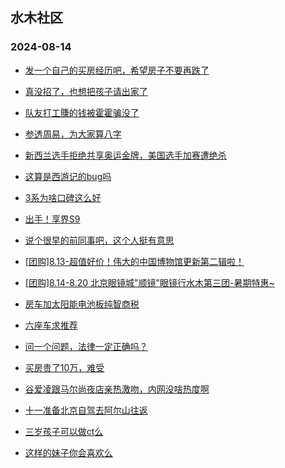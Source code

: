## 水木社区 
### 2024-08-14

+ [发一个自己的买房经历吧，希望房子不要再跌了](https://www.newsmth.net/nForum/article/OurEstate/3058408)

+ [真没招了，也想把孩子请出家了](https://www.newsmth.net/nForum/article/PreUnivEdu/197390)

+ [队友打工賺的钱被霍霍骗没了](https://www.newsmth.net/nForum/article/FamilyLife/1766812220)

+ [参透周易，为大家算八字](https://www.newsmth.net/nForum/article/Age/20314377)

+ [新西兰选手拒绝共享奥运金牌，美国选手加赛遭绝杀](https://www.newsmth.net/nForum/article/Olympic/1619491)

+ [这算是西游记的bug吗](https://www.newsmth.net/nForum/article/MMJoke/1634823105)

+ [3系为啥口碑这么好](https://www.newsmth.net/nForum/article/AutoWorld/1944889411)

+ [出手！享界S9](https://www.newsmth.net/nForum/article/GreenAuto/1647338)

+ [说个很早的前同事吧，这个人挺有意思](https://www.newsmth.net/nForum/article/WorkingLife/132802)

+ [[团购]8.13-超值好价！伟大的中国博物馆更新第二辑啦！](https://www.newsmth.net/nForum/article/ADAgent_TG/1324396)

+ [[团购]8.14-8.20 北京眼镜城"顺镜"眼镜行水木第三团-暑期特惠~](https://www.newsmth.net/nForum/article/ADAgent_TG/1324436)

+ [房车加太阳能电池板纯智商税](https://www.newsmth.net/nForum/article/AutoWorld/1944890035)

+ [六座车求推荐](https://www.newsmth.net/nForum/article/GreenAuto/1648263)

+ [问一个问题，法律一定正确吗？](https://www.newsmth.net/nForum/article/FamilyLife/1766814687)

+ [买房贵了10万，难受](https://www.newsmth.net/nForum/article/Age/20371047)

+ [谷爱凌跟马尔尚夜店亲热激吻，内网没啥热度啊](https://www.newsmth.net/nForum/article/Olympic/1620627)

+ [十一准备北京自驾去阿尔山往返](https://www.newsmth.net/nForum/article/AutoTravel/13659832)

+ [三岁孩子可以做ct么](https://www.newsmth.net/nForum/article/Children/932727920)

+ [这样的妹子你会喜欢么](https://www.newsmth.net/nForum/article/Love/6307231)

